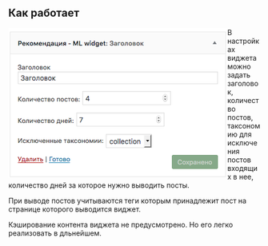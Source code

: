 ## Как работает 

<img width='438' height='300' src="screenshot-1.png" title='Widget settings' alt='Widget settings' align='left'>

В настройках виджета можно задать заголовок, количество постов, таксономию для исключения постов входящих в нее, количество дней за которое нужно выводить посты.

При выводе постов учитываются теги которым принадлежит пост на странице которого выводится виджет.

Кэширование контента виджета не предусмотрено. Но его легко реализовать в дльнейшем.